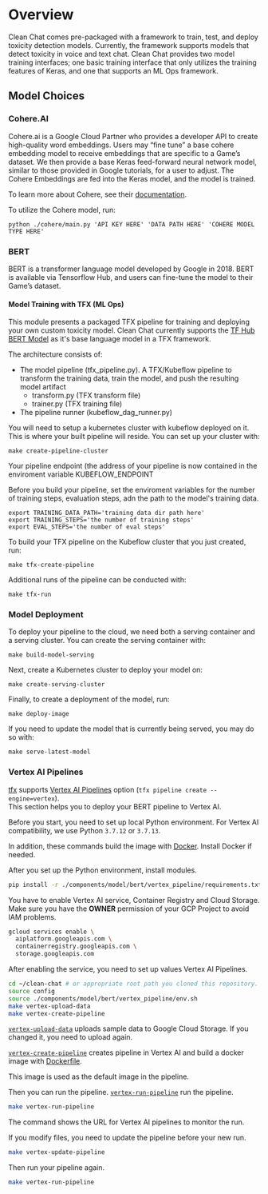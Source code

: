 # Overview 

Clean Chat comes pre-packaged with a framework to train, test, and deploy toxicity detection models. Currently, the framework supports models that detect toxicity in voice and text chat. Clean Chat provides two model training interfaces; one basic training interface that only utilizes the training features of Keras, and one that supports an ML Ops framework. 

## Model Choices

### Cohere.AI 
Cohere.ai is a Google Cloud Partner who provides a developer API to create high-quality word embeddings. Users may “fine tune” a base cohere embedding model to receive embeddings that are specific to a Game’s dataset. We then provide a base Keras feed-forward neural network model, similar to those provided in Google tutorials, for a user to adjust. The Cohere Embeddings are fed into the Keras model, and the model is trained. 

To learn more about Cohere, see their [documentation](https://docs.cohere.ai/).

To utilize the Cohere model, run: 

```
python ./cohere/main.py 'API KEY HERE' 'DATA PATH HERE' 'COHERE MODEL TYPE HERE'
```

### BERT

BERT is a transformer language model developed by Google in 2018. BERT is available via Tensorflow Hub, and users can fine-tune the model to their Game’s dataset. 

#### Model Training with TFX (ML Ops)

This module presents a packaged TFX pipeline for training and deploying your own custom toxicity model. Clean Chat currently supports the [TF Hub BERT Model](https://tfhub.dev/) as it's base language model in a TFX framework. 

The architecture consists of: 
- The model pipeline (tfx_pipeline.py). A TFX/Kubeflow pipeline to transform the training data, train the model, and push the resulting model artifact 
  - transform.py (TFX transform file)
  - trainer.py (TFX training file)
- The pipeline runner (kubeflow_dag_runner.py)

You will need to setup a kubernetes cluster with kubeflow deployed on it. This is where your built pipeline will reside. You can set up your cluster with:

```
make create-pipeline-cluster
```
Your pipeline endpoint (the address of your pipeline is now contained in the enviroment variable KUBEFLOW_ENDPOINT

Before you build your pipeline, set the enviroment variables for the number of training steps, evaluation steps, adn the path to the model's training data. 

```
export TRAINING_DATA_PATH='training data dir path here'
export TRAINING_STEPS='the number of training steps'
export EVAL_STEPS='the number of eval steps'
```

To build your TFX pipeline on the Kubeflow cluster that you just created, run: 

```
make tfx-create-pipeline
```

Additional runs of the pipeline can be conducted with: 

``` 
make tfx-run
```

### Model Deployment

To deploy your pipeline to the cloud, we need both a serving container and a serving cluster. You can create the serving container with: 

``` 
make build-model-serving
```

Next, create a Kubernetes cluster to deploy your model on: 

``` 
make create-serving-cluster
```
Finally, to create a deployment of the model, run: 

```
make deploy-image
```
If you need to update the model that is currently being served, you may do so with: 

```
make serve-latest-model
```

### Vertex AI Pipelines

[tfx](https://www.tensorflow.org/tfx/guide/cli#create) supports [Vertex AI Pipelines](https://cloud.google.com/vertex-ai/docs) option (`tfx pipeline create --engine=vertex`).   
This section helps you to deploy your BERT pipeline to Vertex AI. 

Before you start, you need to set up local Python environment. For Vertex AI compatibility, we use Python `3.7.12` or `3.7.13`. 

In addition, these commands build the image with [Docker](https://www.docker.com/). Install Docker if needed. 

After you set up the Python environment, install modules.

```sh
pip install -r ./components/model/bert/vertex_pipeline/requirements.txt
```

You have to enable Vertex AI service, Container Registry and Cloud Storage. Make sure you have the **OWNER** permission of your GCP Project to avoid IAM problems. 

```sh
gcloud services enable \
  aiplatform.googleapis.com \
  containerregistry.googleapis.com \
  storage.googleapis.com
```

After enabling the service, you need to set up values Vertex AI Pipelines.

```sh
cd ~/clean-chat # or appropriate root path you cloned this repository.
source config
source ./components/model/bert/vertex_pipeline/env.sh
make vertex-upload-data
make vertex-create-pipeline
```

[`vertex-upload-data`](../../Makefile) uploads sample data to Google Cloud Storage. If you changed it, you need to upload again.

[`vertex-create-pipeline`](../../Makefile) creates pipeline in Vertex AI and build a docker image with [Dockerfile](../../Dockerfile).

This image is used as the default image in the pipeline. 

Then you can run the pipeline. [`vertex-run-pipeline`](../../Makefile) run the pipeline.

```sh
make vertex-run-pipeline
```

The command shows the URL for Vertex AI pipelines to monitor the run.

If you modify files, you need to update the pipeline before your new run. 

```sh
make vertex-update-pipeline
```

Then run your pipeline again.

```sh
make vertex-run-pipeline
```